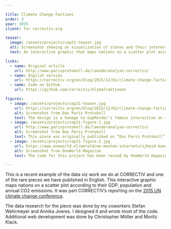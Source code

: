 ```yaml
---

title: Climate Change Factions
order: 3
year: 2015
client: for correctiv.org

teaser:
  image: /assets/projects/cop21-teaser.jpg
  alt: Screenshot showing an visualization of states and their interests in the Paris climate change conference
  text: An interactive graphic that maps nations on a scatter plot according to their GDP, population and annual CO2 emissions, used in CORRECTIV’s reporting on the 2015 UN Climate Change Conference.

links:
  - name: Original article
    url: http://www.parisprotokoll.de/laenderanalyse-correctiv/
  - name: English version
    url: https://correctiv.org/en/blog/2015/12/01/climate-change-factions/
  - name: Code on Github
    url: https://github.com/correctiv/klimafraktionen

figures:
  - image: /assets/projects/cop21-teaser.jpg
    url: https://correctiv.org/en/blog/2015/12/01/climate-change-factions/
    alt: Screenshot from Das Paris Protokoll
    text: The design is a homage to GapMinder’s famous interactive on the “Wealth & Health of Nations”, popularized by Hans Rosling. Click on “linear scale” for maximum effect.
  - image: /assets/projects/cop21-figure-1.jpg
    url: http://www.parisprotokoll.de/laenderanalyse-correctiv/
    alt: Screenshot from Das Paris Protokoll
    text: This piece was originally published on “Das Paris Protokoll”, a website that provided in-depth reporting from the UN Climate Change Conference. It was a collaboration between CORRECTIV and German public broadcaster NDR.
  - image: /assets/projects/cop21-figure-2.jpg
    url: https://www.oneworld.nl/wereld/we-moeten-internetvrijheid-koesteren
    alt: Screenshot from OneWorld Magazine
    text: The code for this project has been reused by OneWorld magazine in Holland to visualize the state of internet censorship around the world.

---
```


This is a recent example of the data viz work we do at CORRECTIV and one of the rare pieces we have published in English. This interactive graphic maps nations on a scatter plot according to their GDP, population and annual CO2 emissions. It was part CORRECTIV’s reporting on the [2015 UN climate change conference](http://www.parisprotokoll.de/).

The data research for the piece was done by my coworkers Stefan Wehrmeyer and Annika Joeres. I designed it and wrote most of the code. Additional web development was done by Christopher Möller and Moritz Klack.
